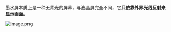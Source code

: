 墨水屏本质上是一种无背光的屏幕，与液晶屏完全不同，它**只依靠外界光线反射来显示画面。**

![image.png](https://tc8483.oss-cn-beijing.aliyuncs.com/img/20241019225605.png)


